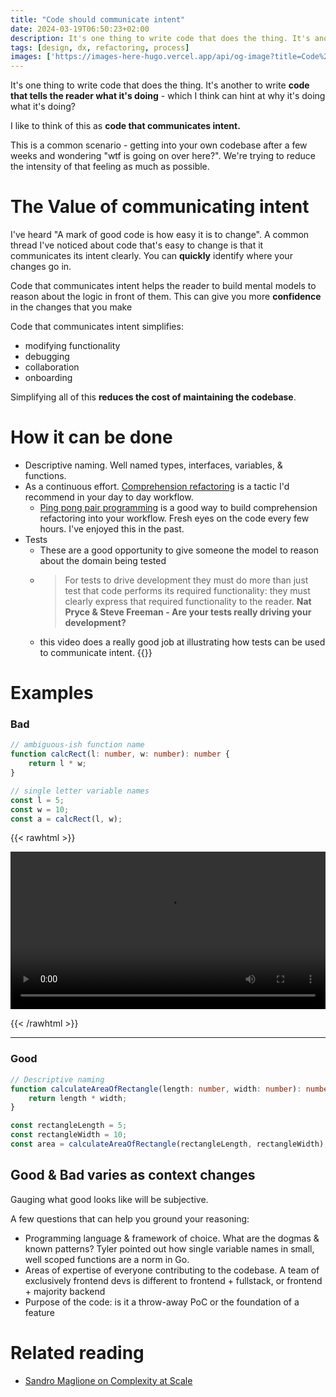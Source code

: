 ```yaml
---
title: "Code should communicate intent"
date: 2024-03-19T06:50:23+02:00
description: It's one thing to write code that does the thing. It's another to write code that tells the reader what it's doing
tags: [design, dx, refactoring, process]
images: ['https://images-here-hugo.vercel.app/api/og-image?title=Code%20should%20communicate%20intent']
---
```


It's one thing to write code that does the thing.
It's another to write **code that tells the reader what it's doing** - which I think can hint at why it's doing what it's doing?

I like to think of this as **code that communicates intent.**

This is a common scenario - getting into your own codebase after a few weeks and wondering "wtf is going on over here?". We're trying to reduce the intensity of that feeling as much as possible.

# The Value of communicating intent
I've heard "A mark of good code is how easy it is to change".
A common thread I've noticed about code that's easy to change is that it communicates its intent clearly. You can **quickly** identify where your changes go in.

Code that communicates intent helps the reader to build mental models to reason about the logic in front of them.
This can give you more **confidence** in the changes that you make

Code that communicates intent simplifies:
- modifying functionality
- debugging
- collaboration 
- onboarding

Simplifying all of this **reduces the cost of maintaining the codebase**.

# How it can be done
- Descriptive naming. Well named types, interfaces, variables, & functions.
- As a continuous effort. [Comprehension refactoring](https://martinfowler.com/articles/workflowsOfRefactoring/#comprehension) is a tactic I'd recommend in your day to day workflow.
  - [Ping pong pair programming](/pppp) is a good way to build comprehension refactoring into your workflow. Fresh eyes on the code every few hours. I've enjoyed this in the past.
- Tests
	- These are a good opportunity to give someone the model to reason about the domain being tested
	- > For tests to drive development they must do more than just test that code performs its required functionality: they must clearly express that required functionality to the reader. **Nat Pryce & Steve Freeman - Are your tests really driving your development?**
	- this video does a really good job at illustrating how tests can be used to communicate intent. {{<youtube MWsk1h8pv2Q>}}

# Examples

### Bad
```ts
// ambiguous-ish function name
function calcRect(l: number, w: number): number {
    return l * w;
}

// single letter variable names
const l = 5;
const w = 10;
const a = calcRect(l, w);
```

{{< rawhtml >}} 

<video width=100% controls >
    <source src="https://d20tmfka7s58bt.cloudfront.net/memes/brotha-ew.mp4" >
    Your browser does not support the video tag.  
</video>

{{< /rawhtml >}}

---

### Good
```ts
// Descriptive naming
function calculateAreaOfRectangle(length: number, width: number): number {
    return length * width;
}

const rectangleLength = 5;
const rectangleWidth = 10;
const area = calculateAreaOfRectangle(rectangleLength, rectangleWidth);

```
## Good & Bad varies as context changes
Gauging what good looks like will be subjective.

A few questions that can help you ground your reasoning:
- Programming language & framework of choice. What are the dogmas & known patterns? Tyler pointed out how single variable names in small, well scoped functions are a norm in Go.
- Areas of expertise of everyone contributing to the codebase. A team of exclusively frontend devs is different to frontend + fullstack, or frontend + majority backend
- Purpose of the code: is it a throw-away PoC or the foundation of a feature


# Related reading
- [Sandro Maglione on Complexity at Scale](https://www.sandromaglione.com/articles/scale-complexity-in-software-applications)
